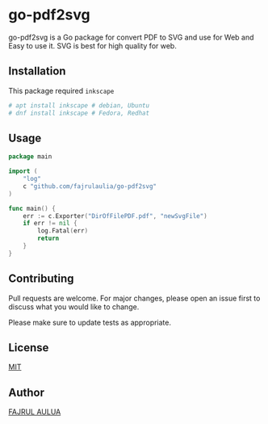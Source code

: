 # go-pdf2svg

go-pdf2svg is a Go package for convert PDF to SVG and use for Web and Easy to use it.
SVG is best for high quality for web.

## Installation

This package required `inkscape`
```bash
# apt install inkscape # debian, Ubuntu
# dnf install inkscape # Fedora, Redhat

```

## Usage

```go
package main

import (
	"log"
	c "github.com/fajrulaulia/go-pdf2svg"
)

func main() {
	err := c.Exporter("DirOfFilePDF.pdf", "newSvgFile")
	if err != nil {
		log.Fatal(err)
		return
	}
}
```

## Contributing
Pull requests are welcome. For major changes, please open an issue first to discuss what you would like to change.

Please make sure to update tests as appropriate.

## License
[MIT](https://choosealicense.com/licenses/mit/)

## Author
[FAJRUL AULUA](https://twitter.com/fajrulgopher)


